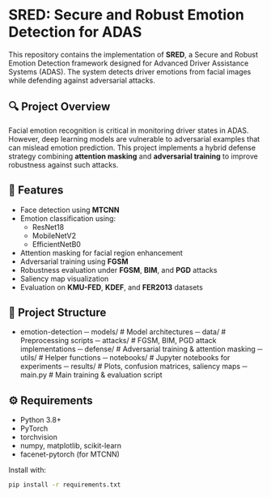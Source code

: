 # SRED: Secure and Robust Emotion Detection for ADAS

This repository contains the implementation of **SRED**, a Secure and Robust Emotion Detection framework designed for Advanced Driver Assistance Systems (ADAS). The system detects driver emotions from facial images while defending against adversarial attacks.

## 🔍 Project Overview

Facial emotion recognition is critical in monitoring driver states in ADAS. However, deep learning models are vulnerable to adversarial examples that can mislead emotion prediction. This project implements a hybrid defense strategy combining **attention masking** and **adversarial training** to improve robustness against such attacks.

## 🧰 Features

- Face detection using **MTCNN**
- Emotion classification using:
  - ResNet18
  - MobileNetV2
  - EfficientNetB0
- Attention masking for facial region enhancement
- Adversarial training using **FGSM**
- Robustness evaluation under **FGSM**, **BIM**, and **PGD** attacks
- Saliency map visualization
- Evaluation on **KMU-FED**, **KDEF**, and **FER2013** datasets

## 📁 Project Structure

- emotion-detection
─ models/ # Model architectures
─ data/ # Preprocessing scripts
─ attacks/ # FGSM, BIM, PGD attack implementations
─ defense/ # Adversarial training & attention masking
─ utils/ # Helper functions
─ notebooks/ # Jupyter notebooks for experiments
─ results/ # Plots, confusion matrices, saliency maps
─ main.py # Main training & evaluation script

## ⚙️ Requirements

- Python 3.8+
- PyTorch
- torchvision
- numpy, matplotlib, scikit-learn
- facenet-pytorch (for MTCNN)

Install with:

```bash
pip install -r requirements.txt
